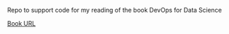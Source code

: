 Repo to support code for my reading of the book DevOps for Data Science

[Book URL](https://do4ds.com/)